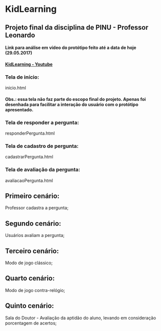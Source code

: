 # KidLearning
## Projeto final da disciplina de PINU - Professor Leonardo
#### Link para análise em vídeo do protótipo feito até a data de hoje (29.05.2017)
#### [KidLearning - Youtube](https://youtu.be/UrrDi7vtcyE)

### Tela de início: 
  inicio.html
  #### Obs.: essa tela não faz parte do escopo final do projeto. Apenas foi desenhada para facilitar a interação do usuário com o protótipo apresentado. 
### Tela de responder a pergunta:
  responderPergunta.html
### Tela de cadastro de pergunta:
  cadastrarPergunta.html
### Tela de avaliação da pergunta:
  avaliacaoPergunta.html
  
## Primeiro cenário:
Professor cadastra a pergunta;

## Segundo cenário:
Usuários avaliam a pergunta;

## Terceiro cenário:
Modo de jogo clássico;

## Quarto cenário:
Modo de jogo contra-relógio;

## Quinto cenário:
Sala do Doutor - Avaliação da aptidão do aluno, levando em consideração porcentagem de acertos;
